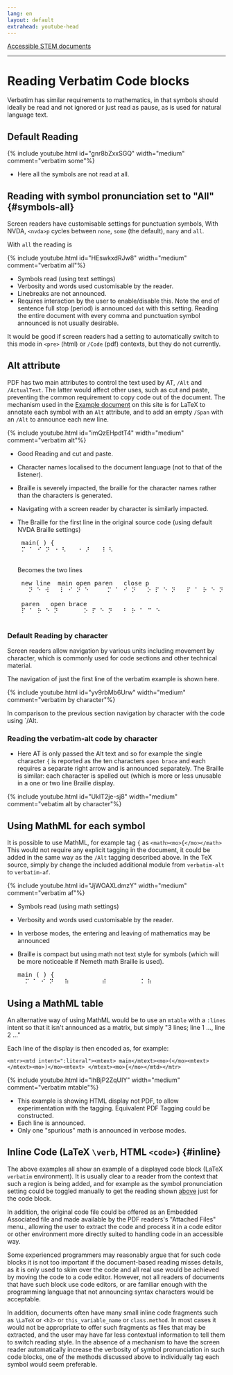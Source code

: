 ```yaml
---
lang: en
layout: default
extrahead: youtube-head
---
```


[Accessible STEM documents](./)

----

# Reading Verbatim Code blocks

Verbatim has similar requirements to mathematics, in that symbols
should ideally be read and not ignored or just read as pause, as is
used for natural language text.


## Default Reading

{% include youtube.html id="gnr8bZxxSGQ" width="medium" comment="verbatim some"%}

* Here all the symbols are not read at all.

## Reading with symbol pronunciation set to "All" {#symbols-all}

Screen readers have customisable settings for punctuation symbols,
With NVDA, `<nvda>p` cycles between `none`, `some` (the default), `many` and `all`.

With `all` the reading is

{% include youtube.html id="HEswkxdRJw8" width="medium" comment="verbatim all"%}

* Symbols read (using text settings)
* Verbosity and words used customisable by the reader.
* Linebreaks are not announced.
* Requires interaction by the user to enable/disable this. Note the
  end of sentence full stop (period) is announced `dot` with this
  setting. Reading the entire document with every comma and punctuation symbol announced is not usually desirable.

It would be good if screen readers had a setting to automatically
switch to this mode in `<pre>` (html) or `/Code` (pdf) contexts, but
they do not currently.


## Alt attribute

PDF has two main attributes to control the text used by AT, `/Alt` and `/ActualText`.
The latter would affect other uses, such as cut and paste, preventing the common
requirement to  copy code out of the document. The mechanism used in the
[Example document](larger-example) on this site is for LaTeX to annotate each symbol
with an `Alt` attribute, and to add an empty `/Span` with an `/Alt` to announce each new line.

{% include youtube.html id="imQzEHpdtT4" width="medium" comment="verbatim alt"%}

* Good Reading and cut and paste.
* Character names localised to the document language (not to that of the listener).
* Braille is severely impacted, the braille for the character names rather than the characters is generated.
* Navigating with a screen reader by character is similarly impacted.
* The Braille for the first line in the original source code (using default NVDA Braille settings)
   
   <pre>
   main( ) {
   &#x280D; &#x2801; &#x280A; &#x281D; &#x2810; &#x2823; &#x00A0; &#x2810; &#x281C; &#x00A0; &#x2838; &#x2823; &#x00A0; &#x00A0; &#x00A0; &#x00A0; &#x00A0; &#x00A0; &#x00A0; &#x00A0; &#x00A0; &#x00A0; &#x00A0; &#x00A0; &#x00A0; &#x00A0; &#x00A0; &#x00A0; &#x00A0; &#x00A0; &#x00A0; &#x00A0; &#x00A0; &#x00A0; &#x00A0; &#x00A0; &#x00A0; &#x00A0; &#x00A0; &#x00A0;
   </pre>
   
   Becomes the two lines
   
   <pre>
   new line  main open paren   close p
   &#x00A0; &#x281D; &#x2811; &#x283A; &#x00A0; &#x2807; &#x280A; &#x281D; &#x2811; &#x00A0; &#x00A0; &#x280D; &#x2801; &#x280A; &#x281D; &#x00A0; &#x2815; &#x280F; &#x2811; &#x281D; &#x00A0; &#x280F; &#x2801; &#x2817; &#x2811; &#x281D; &#x00A0; &#x00A0; &#x00A0; &#x2809; &#x2807; &#x2815; &#x280E; &#x2811; &#x00A0; &#x00A0; &#x00A0; &#x00A0; &#x00A0; &#x00A0;
   
   paren   open brace  
   &#x280F; &#x2801; &#x2817; &#x2811; &#x281D; &#x00A0; &#x00A0; &#x00A0; &#x2815; &#x280F; &#x2811; &#x281D; &#x00A0; &#x2803; &#x2817; &#x2801; &#x2809; &#x2811; &#x00A0; &#x00A0; &#x00A0; &#x00A0; &#x00A0; &#x00A0; &#x00A0; &#x00A0; &#x00A0; &#x00A0; &#x00A0; &#x00A0; &#x00A0; &#x00A0; &#x00A0; &#x00A0; &#x00A0; &#x00A0; &#x00A0; &#x00A0; &#x00A0; &#x00A0;
   </pre>


### Default Reading by character

Screen readers allow navigation by various units including movement by
character, which is commonly used for code sections and other
technical material.

The navigation of just the first line of the verbatim example is shown here.

{% include youtube.html id="yv9rbMb6Urw" width="medium" comment="verbatim by character"%}



In comparison to the previous section navigation by character with the code using `/Alt.

### Reading the verbatim-alt code by character

* Here AT is only passed the Alt text and so for example the single
  character `{` is reported as the ten characters `open brace` and
  each requires a separate right arrow and is announced
  separately. The Braille is similar: each character is spelled out
  (which is more or less unusable in a one or two line Braille display.


{% include youtube.html id="UkIT2je-sj8" width="medium" comment="vebatim alt by character"%}


## Using MathML for each symbol

It is possible to use MathML, for example tag `{` as
`<math><mo>{</mo></math>` This would not require any explicit tagging
in the document, it could be added in the same way as the `/Alt`
tagging described above.
In the TeX source, simply by change the included additional module
from `verbatim-alt` to `verbatim-af`.

{% include youtube.html id="JjWOAXLdmzY" width="medium" comment="verbatim af"%}

* Symbols read (using math settings)
* Verbosity and words used customisable by the reader.
* In verbose modes, the entering and leaving of mathematics may be announced
* Braille is compact but using math not text style for symbols (which
  will be more noticeable if Nemeth math Braille is used).

  <pre>
  main ( ) {
  &#x00A0; &#x280D; &#x2801; &#x280A; &#x281D; &#x00A0; &#x2837; &#x00A0; &#x00A0; &#x00A0; &#x00A0; &#x283E; &#x00A0; &#x00A0; &#x00A0; &#x00A0; &#x2828; &#x2837; &#x00A0; &#x00A0; &#x00A0; &#x00A0; &#x00A0; &#x00A0; &#x00A0; &#x00A0; &#x00A0; &#x00A0; &#x00A0; &#x00A0; &#x00A0; &#x00A0; &#x00A0; &#x00A0; &#x00A0; &#x00A0; &#x00A0; &#x00A0; &#x00A0; &#x00A0;
  </pre>


## Using a MathML table

An alternative way of using MathML would be to use an `mtable` with a
`:lines` intent so that it isn't announced as a matrix, but simply "3
lines; line 1 ..., line 2 ..."

Each line of the display is then encoded as, for example:

```
<mtr><mtd intent=":literal"><mtext> main</mtext><mo>(</mo><mtext> </mtext><mo>)</mo><mtext> </mtext><mo>{</mo></mtd></mtr>
```

{% include youtube.html id="lhBjP2ZqUIY" width="medium" comment="verbatim mtable"%}

* This example is showing HTML display not PDF, to allow experimentation with the tagging. Equivalent PDF Tagging could be constructed.
* Each line is announced.
* Only one "spurious" math is announced in verbose modes.



## Inline Code (LaTeX `\verb`, HTML `<code>`) {#inline}

The above examples all show an example of a displayed code block (LaTeX `verbatim` environment).
It is usually clear to a reader from the context that such a region is being added, and for example
as the symbol pronunciation setting could be toggled manually to get the reading shown [above](#symbols-all)
just for the code block.

In addition, the original code file could be offered as an Embedded Associated file and made available by
the PDF readers's "Attached Files" menu., allowing the user to extract the code and process it in a code editor
or other environment more directly suited to handling code in an accessible way.

Some experienced programmers may reasonably argue that for such code blocks
it is not too important if the document-based reading misses details,
as it is only used to skim over the code and all real use would be
achieved by moving the code to a code editor.
However, not all readers of documents that have such block use code editors, or are familiar enough
with the programming language that not announcing syntax characters would be acceptable.


In addition, documents often have many small inline code fragments such as
`\LaTeX` or `<h2>` or `this_variable_name` or `class.method`. In most cases it
would not be appropriate to offer such fragments as files that may be
extracted, and the user may have far less contextual information to
tell them to switch reading style. In the absence of a mechanism to have the
screen reader automatically increase the verbosity of symbol pronunciation in such
code blocks, one of the methods discussed above to individually tag each symbol
would seem preferable.